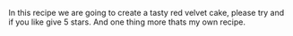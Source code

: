 In this recipe we are going to create a tasty red velvet cake, please try and if you like give 5 stars. And one thing more thats my own recipe.